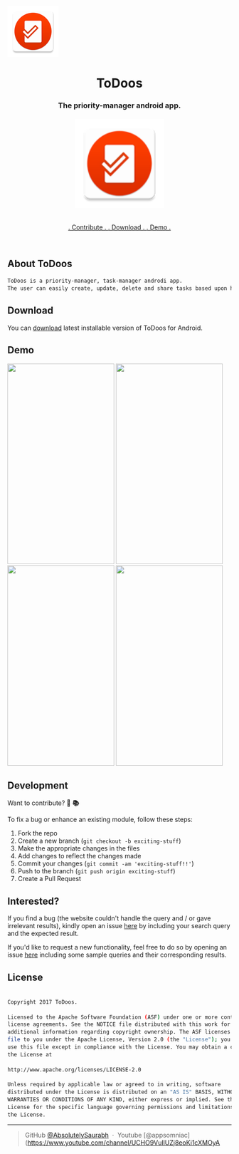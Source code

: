 ![screenshots](https://github.com/AbsolutelySaurabh/ToDoos/blob/master/screenshots/icon.png)
<h1 align="center">
    ToDoos
  <br>
</h1>
<h3 align="center">The priority-manager android app.</h3>
<h6 align="center"><a href="https://drive.google.com/uc?export=download&id=1D8xx4FX4onx4rrjow4zWKnjMcFxV3pD8"><img src="https://github.com/AbsolutelySaurabh/ToDoos/blob/master/screenshots/icon.png" width="200"></a></h6>
<p align="center">
  <a href="https://github.com/AbsolutelySaurabh/ToDoos#fork-destination-box">
    . Contribute .
  </a>
  <a href="https://drive.google.com/uc?export=download&id=1D8xx4FX4onx4rrjow4zWKnjMcFxV3pD8">
    . Download .
  </a>
  <a href="https://www.youtube.com/watch?v=-wSzjN8s_R8&t=39s">
    . Demo .
  </a>
</p>
<br>

## About ToDoos

```bash
ToDoos is a priority-manager, task-manager androdi app.
The user can easily create, update, delete and share tasks based upon his/her usability. The also provides speech to text creating of tasks and priorities.
```
  
  
## Download
You can [download](https://drive.google.com/uc?export=download&id=1D8xx4FX4onx4rrjow4zWKnjMcFxV3pD8) latest installable version of ToDoos for Android.
  
  
## Demo  
  <img  src="screenshots/todoo_1" width="240" height="450" >   <img src="screenshots/todoo_2" width="240" height="450">
  <img src="screenshots/todoo_3" width="240" height="450">
  <img src="screenshots/todoo_4" width="240" height="450">

  
## Development  
Want to contribute? **:pencil:**  **:books:**
  
To fix a bug or enhance an existing module, follow these steps:  
  
1. Fork the repo
2. Create a new branch (`git checkout -b exciting-stuff`)
3. Make the appropriate changes in the files
4. Add changes to reflect the changes made
5. Commit your changes (`git commit -am 'exciting-stuff!!'`)
6. Push to the branch (`git push origin exciting-stuff`)
7. Create a Pull Request
  
  
## Interested?  
If you find a bug (the website couldn't handle the query and / or gave irrelevant results), kindly open an issue [here](https://github.com/AbsolutelySaurabh/ToDoos/issues/new) by including your search query and the expected result.  
  
If you'd like to request a new functionality, feel free to do so by opening an issue [here](https://github.com/AbsolutelySaurabh/ToDoos/issues/new) including some sample queries and their corresponding results.
  
  
## License

```bash

Copyright 2017 ToDoos.

Licensed to the Apache Software Foundation (ASF) under one or more contributor
license agreements. See the NOTICE file distributed with this work for
additional information regarding copyright ownership. The ASF licenses this
file to you under the Apache License, Version 2.0 (the "License"); you may not
use this file except in compliance with the License. You may obtain a copy of
the License at

http://www.apache.org/licenses/LICENSE-2.0

Unless required by applicable law or agreed to in writing, software
distributed under the License is distributed on an "AS IS" BASIS, WITHOUT
WARRANTIES OR CONDITIONS OF ANY KIND, either express or implied. See the
License for the specific language governing permissions and limitations under
the License.  
  ```
---

> GitHub [@AbsolutelySaurabh](https://github.com/AbsolutelySaurabh) &nbsp;&middot;&nbsp;
> Youtube [@appsomniac](https://www.youtube.com/channel/UCHO9VuIlUZj8eoKi1cXMOyA
